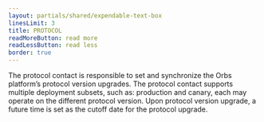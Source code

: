 ```yaml
---
layout: partials/shared/expendable-text-box
linesLimit: 3
title: PROTOCOL
readMoreButton: read more
readLessButton: read less
border: true
---
```


The protocol contact is responsible to set and synchronize the Orbs platform’s protocol version upgrades. The protocol contact supports multiple deployment subsets, such as: production and canary, each may operate on the different protocol version. Upon protocol version upgrade, a future time is set as the cutoff date for the protocol upgrade.
